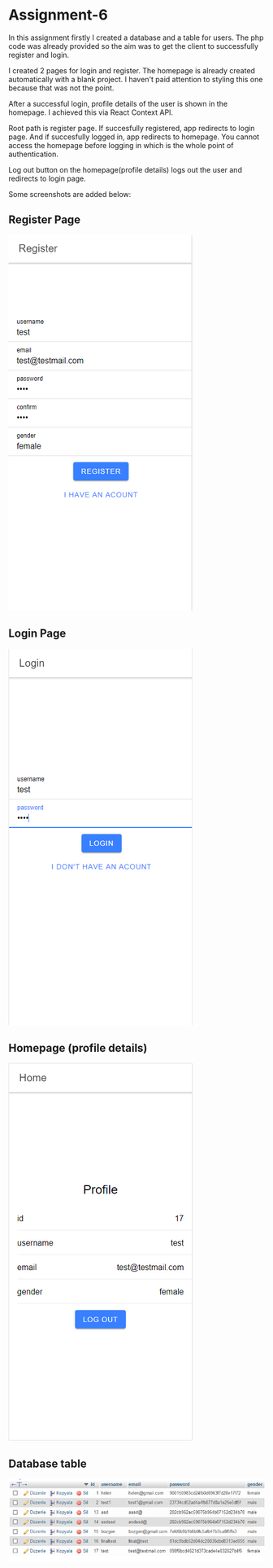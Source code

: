 # Assignment-6

In this assignment firstly I created a database and a table for users. The php code was already provided so the aim was to get the client to successfully register and login. 

I created 2 pages for login and register. The homepage is already created automatically with a blank project. I haven't paid attention to styling this one because that was not the point.

After a successful login, profile details of the user is shown in the homepage. I achieved this via React Context API.

Root path is register page. If succesfully registered, app redirects to login page. And if succesfully logged in, app redirects to homepage. You cannot access the homepage before logging in which is the whole point of authentication.

Log out button on the homepage(profile details) logs out the user and redirects to login page.

Some screenshots are added below:

## Register Page 

![register](/src/img/ss1.PNG)

## Login Page 

![login](/src/img/ss2.PNG)

## Homepage (profile details)

![homepage](/src/img/ss5.PNG)

## Database table

![db-table](src/img/ss4.PNG)



